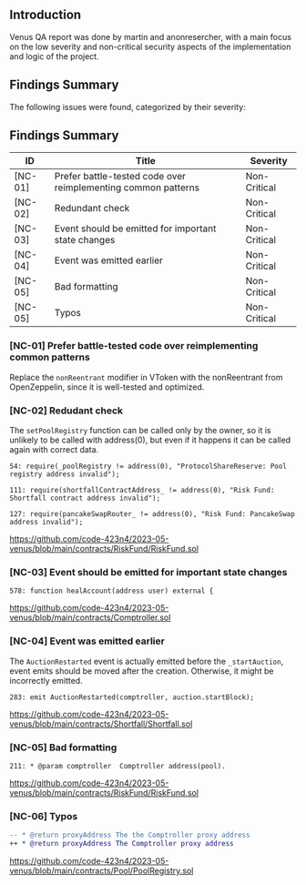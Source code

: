 ## Introduction

Venus QA report was done by martin and anonresercher, with a main focus on the low severity and non-critical security aspects of the implementation and logic of the project.

## Findings Summary

The following issues were found, categorized by their severity:

## Findings Summary

| ID      | Title                                                         | Severity     |
| ------- | ------------------------------------------------------------- | ------------ |
| [NC-01] | Prefer battle-tested code over reimplementing common patterns | Non-Critical |
| [NC-02] | Redundant check                                               | Non-Critical |
| [NC-03] | Event should be emitted for important state changes           | Non-Critical |
| [NC-04] | Event was emitted earlier                                     | Non-Critical |
| [NC-05] | Bad formatting                                                | Non-Critical |
| [NC-05] | Typos                                                         | Non-Critical |

### [NC-01] Prefer battle-tested code over reimplementing common patterns

Replace the `nonReentrant` modifier in VToken with the nonReentrant from OpenZeppelin, since it is well-tested and optimized.

### [NC-02] Redudant check

The `setPoolRegistry` function can be called only by the owner, so it is unlikely to be called with address(0), but even if it happens it can be called again with correct data.

```solidity
54: require(_poolRegistry != address(0), "ProtocolShareReserve: Pool registry address invalid");

111: require(shortfallContractAddress_ != address(0), "Risk Fund: Shortfall contract address invalid");

127: require(pancakeSwapRouter_ != address(0), "Risk Fund: PancakeSwap address invalid");
```

https://github.com/code-423n4/2023-05-venus/blob/main/contracts/RiskFund/RiskFund.sol

### [NC-03] Event should be emitted for important state changes

```solidity
578: function healAccount(address user) external {
```

https://github.com/code-423n4/2023-05-venus/blob/main/contracts/Comptroller.sol

### [NC-04] Event was emitted earlier

The `AuctionRestarted` event is actually emitted before the `_startAuction`, event emits should be moved after the creation. Otherwise, it might be incorrectly emitted.

```solidity
283: emit AuctionRestarted(comptroller, auction.startBlock);
```

https://github.com/code-423n4/2023-05-venus/blob/main/contracts/Shortfall/Shortfall.sol

### [NC-05] Bad formatting

```solidity
211: * @param comptroller  Comptroller address(pool).

```

https://github.com/code-423n4/2023-05-venus/blob/main/contracts/RiskFund/RiskFund.sol

### [NC-06] Typos

```diff
-- * @return proxyAddress The the Comptroller proxy address
++ * @return proxyAddress The Comptroller proxy address
```

https://github.com/code-423n4/2023-05-venus/blob/main/contracts/Pool/PoolRegistry.sol
